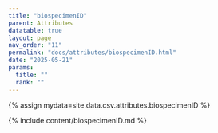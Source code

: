 ```yaml
---
title: "biospecimenID"
parent: Attributes
datatable: true
layout: page
nav_order: "11"
permalink: "docs/attributes/biospecimenID.html"
date: "2025-05-21"
params:
  title: ""
  rank: ""
---
```

{% assign mydata=site.data.csv.attributes.biospecimenID %} 

{% include content/biospecimenID.md %}
